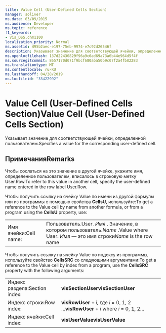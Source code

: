 ```yaml
---
title: Value Cell (User-Defined Cells Section)
manager: soliver
ms.date: 03/09/2015
ms.audience: Developer
ms.topic: reference
f1_keywords:
- Vis_DSS.chm1100
localization_priority: Normal
ms.assetid: 495b2aec-e197-75eb-9974-e7c92d26546f
description: Указывает значение для соответствующей ячейки, определенной пользователем.
ms.openlocfilehash: 137d22430829f96a9c6ad69a73a6b44e964d5f4f
ms.sourcegitcommit: 8657170d071f9bcf680aba50b9c07f2a4fb82283
ms.translationtype: MT
ms.contentlocale: ru-RU
ms.lasthandoff: 04/28/2019
ms.locfileid: "33422992"
---
```

# <a name="value-cell-user-defined-cells-section"></a><span data-ttu-id="e7b41-103">Value Cell (User-Defined Cells Section)</span><span class="sxs-lookup"><span data-stu-id="e7b41-103">Value Cell (User-Defined Cells Section)</span></span>

<span data-ttu-id="e7b41-104">Указывает значение для соответствующей ячейки, определенной пользователем.</span><span class="sxs-lookup"><span data-stu-id="e7b41-104">Specifies a value for the corresponding user-defined cell.</span></span>
  
## <a name="remarks"></a><span data-ttu-id="e7b41-105">Примечания</span><span class="sxs-lookup"><span data-stu-id="e7b41-105">Remarks</span></span>

<span data-ttu-id="e7b41-106">Чтобы сослаться на это значение в другой ячейке, укажите имя, определенное пользователем, вписалось в строковую метку User.Row.</span><span class="sxs-lookup"><span data-stu-id="e7b41-106">To refer to this value in another cell, specify the user-defined name entered in the row label User.Row.</span></span>
  
<span data-ttu-id="e7b41-107">Чтобы получить ссылку на ячейку Value по имени из другой формулы или из программы с помощью свойства **CellsU,** используйте:</span><span class="sxs-lookup"><span data-stu-id="e7b41-107">To get a reference to the Value cell by name from another formula, or from a program using the **CellsU** property, use:</span></span> 
  
|||
|:-----|:-----|
| <span data-ttu-id="e7b41-108">Имя ячейки:</span><span class="sxs-lookup"><span data-stu-id="e7b41-108">Cell name:</span></span>  <br/> | <span data-ttu-id="e7b41-109">Пользователь.</span><span class="sxs-lookup"><span data-stu-id="e7b41-109">User.</span></span>  <span data-ttu-id="e7b41-110">*Имя*  . Значение, в котором пользователь.</span><span class="sxs-lookup"><span data-stu-id="e7b41-110">*Name*  .Value            where User.</span></span>  <span data-ttu-id="e7b41-111">*Имя*  — это имя строки</span><span class="sxs-lookup"><span data-stu-id="e7b41-111">*Name*  is the row name</span></span>  <br/> |
   
<span data-ttu-id="e7b41-112">Чтобы получить ссылку на ячейку Value по индексу из программы, используйте свойство **CellsSRC** со следующими аргументами:</span><span class="sxs-lookup"><span data-stu-id="e7b41-112">To get a reference to the Value cell by index from a program, use the **CellsSRC** property with the following arguments:</span></span> 
  
|||
|:-----|:-----|
| <span data-ttu-id="e7b41-113">Индекс раздела:</span><span class="sxs-lookup"><span data-stu-id="e7b41-113">Section index:</span></span>  <br/> |<span data-ttu-id="e7b41-114">**visSectionUser**</span><span class="sxs-lookup"><span data-stu-id="e7b41-114">**visSectionUser**</span></span> <br/> |
| <span data-ttu-id="e7b41-115">Индекс строки:</span><span class="sxs-lookup"><span data-stu-id="e7b41-115">Row index:</span></span>  <br/> |<span data-ttu-id="e7b41-116">**visRowUser**  +   *i,* *где i* = 0, 1, 2 ...</span><span class="sxs-lookup"><span data-stu-id="e7b41-116">**visRowUser** +  *i*            where  *i*  = 0, 1, 2...</span></span>  <br/> |
| <span data-ttu-id="e7b41-117">Индекс ячейки:</span><span class="sxs-lookup"><span data-stu-id="e7b41-117">Cell index:</span></span>  <br/> |<span data-ttu-id="e7b41-118">**visUserValue**</span><span class="sxs-lookup"><span data-stu-id="e7b41-118">**visUserValue**</span></span> <br/> |
   

